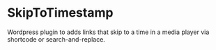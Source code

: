 SkipToTimestamp
===============

Wordpress plugin to adds links that skip to a time in a media player via shortcode or search-and-replace.
